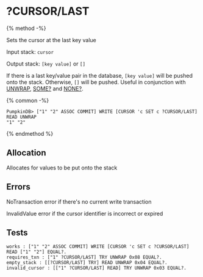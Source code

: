 # ?CURSOR/LAST

{% method -%}

Sets the cursor at the last key value

Input stack: `cursor`

Output stack: `[key value]` or `[]`

If there is a last key/value pair in the database, `[key value]` will be pushed onto the stack.
Otherwise, `[]` will be pushed. Useful in conjunction with [UNWRAP](../UNWRAP.md),
[SOME?](../SOMEQ.md) and [NONE?](../NONEQ.md).

{% common -%}

```
PumpkinDB> ["1" "2" ASSOC COMMIT] WRITE [CURSOR 'c SET c ?CURSOR/LAST] READ UNWRAP
"1" "2"
```

{% endmethod %}

## Allocation

Allocates for values to be put onto the stack

## Errors

NoTransaction error if there's no current write transaction

InvalidValue error if the cursor identifier is incorrect or expired

## Tests

```test
works : ["1" "2" ASSOC COMMIT] WRITE [CURSOR 'c SET c ?CURSOR/LAST] READ ["1" "2"] EQUAL?.
requires_txn : ["1" ?CURSOR/LAST] TRY UNWRAP 0x08 EQUAL?.
empty_stack : [[?CURSOR/LAST] TRY] READ UNWRAP 0x04 EQUAL?.
invalid_cursor : [["1" ?CURSOR/LAST] READ] TRY UNWRAP 0x03 EQUAL?.
```
